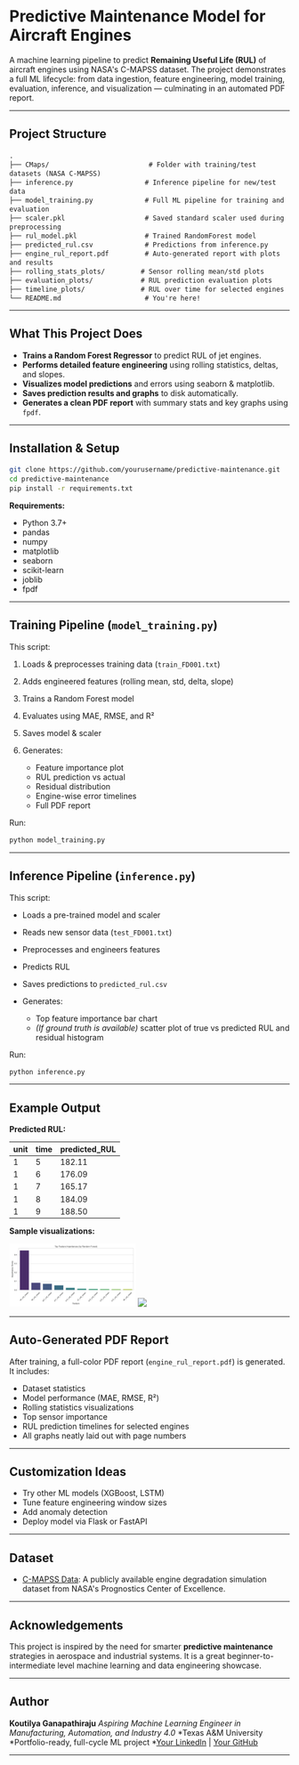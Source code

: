 # Predictive Maintenance Model for Aircraft Engines

A machine learning pipeline to predict **Remaining Useful Life (RUL)** of aircraft engines using NASA's C-MAPSS dataset. The project demonstrates a full ML lifecycle: from data ingestion, feature engineering, model training, evaluation, inference, and visualization — culminating in an automated PDF report.

---

## Project Structure

```
.
├── CMaps/                         # Folder with training/test datasets (NASA C-MAPSS)
├── inference.py                  # Inference pipeline for new/test data
├── model_training.py             # Full ML pipeline for training and evaluation
├── scaler.pkl                    # Saved standard scaler used during preprocessing
├── rul_model.pkl                 # Trained RandomForest model
├── predicted_rul.csv             # Predictions from inference.py
├── engine_rul_report.pdf         # Auto-generated report with plots and results
├── rolling_stats_plots/         # Sensor rolling mean/std plots
├── evaluation_plots/            # RUL prediction evaluation plots
├── timeline_plots/              # RUL over time for selected engines
└── README.md                     # You're here!
```

---

## What This Project Does

* **Trains a Random Forest Regressor** to predict RUL of jet engines.
* **Performs detailed feature engineering** using rolling statistics, deltas, and slopes.
* **Visualizes model predictions** and errors using seaborn & matplotlib.
* **Saves prediction results and graphs** to disk automatically.
* **Generates a clean PDF report** with summary stats and key graphs using `fpdf`.

---

## Installation & Setup

```bash
git clone https://github.com/yourusername/predictive-maintenance.git
cd predictive-maintenance
pip install -r requirements.txt
```

**Requirements:**

* Python 3.7+
* pandas
* numpy
* matplotlib
* seaborn
* scikit-learn
* joblib
* fpdf

---

## Training Pipeline (`model_training.py`)

This script:

1. Loads & preprocesses training data (`train_FD001.txt`)
2. Adds engineered features (rolling mean, std, delta, slope)
3. Trains a Random Forest model
4. Evaluates using MAE, RMSE, and R²
5. Saves model & scaler
6. Generates:

   * Feature importance plot
   * RUL prediction vs actual
   * Residual distribution
   * Engine-wise error timelines
   * Full PDF report

Run:

```bash
python model_training.py
```

---

## Inference Pipeline (`inference.py`)

This script:

* Loads a pre-trained model and scaler
* Reads new sensor data (`test_FD001.txt`)
* Preprocesses and engineers features
* Predicts RUL
* Saves predictions to `predicted_rul.csv`
* Generates:

  * Top feature importance bar chart
  * *(If ground truth is available)* scatter plot of true vs predicted RUL and residual histogram

Run:

```bash
python inference.py
```

---

## Example Output

**Predicted RUL:**

| unit | time | predicted\_RUL |
| ---- | ---- | -------------- |
| 1    | 5    | 182.11         |
| 1    | 6    | 176.09         |
| 1    | 7    | 165.17         |
| 1    | 8    | 184.09         |
| 1    | 9    | 188.50         |

**Sample visualizations:**

<p float="left">
  <img src="evaluation_plots/feature_importances.png" width="45%" />
  <img src="timeline_plots/engine_1_timeline.png" width="45%" />
</p>

---

## Auto-Generated PDF Report

After training, a full-color PDF report (`engine_rul_report.pdf`) is generated. It includes:

* Dataset statistics
* Model performance (MAE, RMSE, R²)
* Rolling statistics visualizations
* Top sensor importance
* RUL prediction timelines for selected engines
* All graphs neatly laid out with page numbers

---

## Customization Ideas

* Try other ML models (XGBoost, LSTM)
* Tune feature engineering window sizes
* Add anomaly detection
* Deploy model via Flask or FastAPI

---

## Dataset

* [C-MAPSS Data](https://data.nasa.gov/dataset/C-MAPSS-Data/s6jf-bcmw): A publicly available engine degradation simulation dataset from NASA's Prognostics Center of Excellence.

---

## Acknowledgements

This project is inspired by the need for smarter **predictive maintenance** strategies in aerospace and industrial systems. It is a great beginner-to-intermediate level machine learning and data engineering showcase.

---

## Author

**Koutilya Ganapathiraju**
*Aspiring Machine Learning Engineer in Manufacturing, Automation, and Industry 4.0*
*Texas A\&M University
*Portfolio-ready, full-cycle ML project
*[Your LinkedIn](www.linkedin.com/in/koutilya-ganapathiraju-0a3350182) | [Your GitHub](https://github.com/GKoutilya)

---